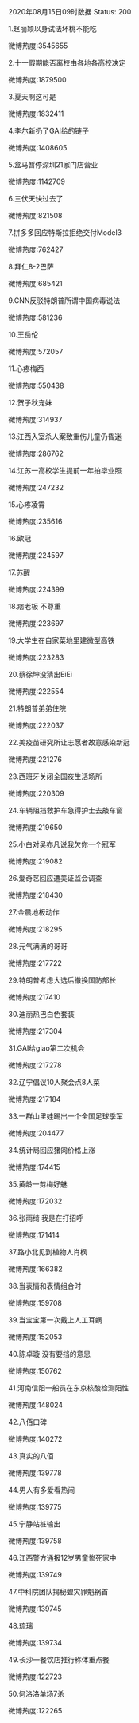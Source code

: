 2020年08月15日09时数据
Status: 200

1.赵丽颖以身试法坏桃不能吃

微博热度:3545655

2.十一假期能否离校由各地各高校决定

微博热度:1879500

3.夏天啊这可是

微博热度:1832411

4.李尔新扔了GAI给的链子

微博热度:1408605

5.盒马暂停深圳21家门店营业

微博热度:1142709

6.三伏天快过去了

微博热度:821508

7.拼多多回应特斯拉拒绝交付Model3

微博热度:762427

8.拜仁8-2巴萨

微博热度:685421

9.CNN反驳特朗普所谓中国病毒说法

微博热度:581236

10.王岳伦

微博热度:572057

11.心疼梅西

微博热度:550438

12.贺子秋宠妹

微博热度:314937

13.江西入室杀人案致重伤儿童仍昏迷

微博热度:286762

14.江苏一高校学生提前一年拍毕业照

微博热度:247232

15.心疼凌霄

微博热度:235616

16.欧冠

微博热度:224597

17.苏醒

微博热度:224399

18.痞老板 不尊重

微博热度:223697

19.大学生在自家菜地里建微型高铁

微博热度:223283

20.蔡徐坤没猜出EiEi

微博热度:222554

21.特朗普弟弟住院

微博热度:222037

22.美疫苗研究所让志愿者故意感染新冠

微博热度:221276

23.西班牙关闭全国夜生活场所

微博热度:220309

24.车辆阻挡救护车急得护士去敲车窗

微博热度:219650

25.小白对吴亦凡说我欠你一个冠军

微博热度:219082

26.爱奇艺回应遭美证监会调查

微博热度:218430

27.金晨地板动作

微博热度:218295

28.元气满满的哥哥

微博热度:217722

29.特朗普考虑大选后撤换国防部长

微博热度:217410

30.迪丽热巴白色套装

微博热度:217304

31.GAI给giao第二次机会

微博热度:217278

32.辽宁倡议10人聚会点8人菜

微博热度:217184

33.一群山里娃踢出一个全国足球季军

微博热度:204477

34.统计局回应猪肉价格上涨

微博热度:174415

35.黄龄一剪梅好魅

微博热度:172032

36.张雨绮 我是在打招呼

微博热度:171414

37.路小北见到植物人肖枫

微博热度:166382

38.当表情和表情组合时

微博热度:159708

39.当宝宝第一次戴上人工耳蜗

微博热度:152053

40.陈卓璇 没有要挡的意思

微博热度:150762

41.河南信阳一船员在东京核酸检测阳性

微博热度:148024

42.八佰口碑

微博热度:140272

43.真实的八佰

微博热度:139778

44.男人有多爱看热闹

微博热度:139775

45.宁静站桩输出

微博热度:139758

46.江西警方通报12岁男童惨死家中

微博热度:139749

47.中科院团队揭秘蝗灾罪魁祸首

微博热度:139745

48.琉璃

微博热度:139734

49.长沙一餐饮店推行称体重点餐

微博热度:122723

50.何洛洛单场7杀

微博热度:122265

